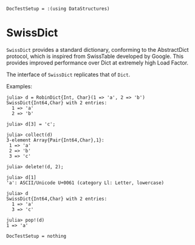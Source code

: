 ```@meta
DocTestSetup = :(using DataStructures)
```

# SwissDict

`SwissDict` provides a standard dictionary, conforming to the AbstractDict protocol, which is inspired from SwissTable developed by Google. This provides improved performance over Dict at extremely high Load Factor.

The interface of `SwissDict` replicates that of `Dict`.

Examples:

```jldoctest
julia> d = RobinDict{Int, Char}(1 => 'a', 2 => 'b')
SwissDict{Int64,Char} with 2 entries:
  1 => 'a'
  2 => 'b'

julia> d[3] = 'c';

julia> collect(d)
3-element Array{Pair{Int64,Char},1}:
 1 => 'a'
 2 => 'b'
 3 => 'c'

julia> delete!(d, 2);

julia> d[1]
'a': ASCII/Unicode U+0061 (category Ll: Letter, lowercase)

julia> d
SwissDict{Int64,Char} with 2 entries:
  1 => 'a'
  3 => 'c'

julia> pop!(d)
1 => 'a'
```

```@meta
DocTestSetup = nothing
```

